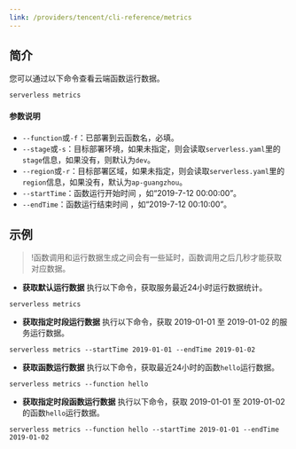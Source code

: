 ```yaml
---
link: /providers/tencent/cli-reference/metrics
---
```


## 简介
您可以通过以下命令查看云端函数运行数据。
```
serverless metrics
```



#### 参数说明

- `--function`或`-f`：已部署到云函数名，必填。
- `--stage`或`-s`：目标部署环境，如果未指定，则会读取`serverless.yaml`里的`stage`信息，如果没有，则默认为`dev`。
- `--region`或`-r`：目标部署区域，如果未指定，则会读取`serverless.yaml`里的`region`信息，如果没有，默认为`ap-guangzhou`。
- `--startTime`：函数运行开始时间 ，如“2019-7-12 00:00:00”。
- `--endTime`：函数运行结束时间 ，如“2019-7-12 00:10:00”。



## 示例

>!函数调用和运行数据生成之间会有一些延时，函数调用之后几秒才能获取对应数据。



- **获取默认运行数据**
执行以下命令，获取服务最近24小时运行数据统计。
```
serverless metrics
```



- **获取指定时段运行数据**
执行以下命令，获取 2019-01-01 至 2019-01-02 的服务运行数据。
```
serverless metrics --startTime 2019-01-01 --endTime 2019-01-02
```



- **获取函数运行数据**
执行以下命令，获取最近24小时的函数`hello`运行数据。
```
serverless metrics --function hello
```



- **获取指定时段函数运行数据**
执行以下命令，获取 2019-01-01 至 2019-01-02 的函数`hello`运行数据。
```
serverless metrics --function hello --startTime 2019-01-01 --endTime 2019-01-02
```



